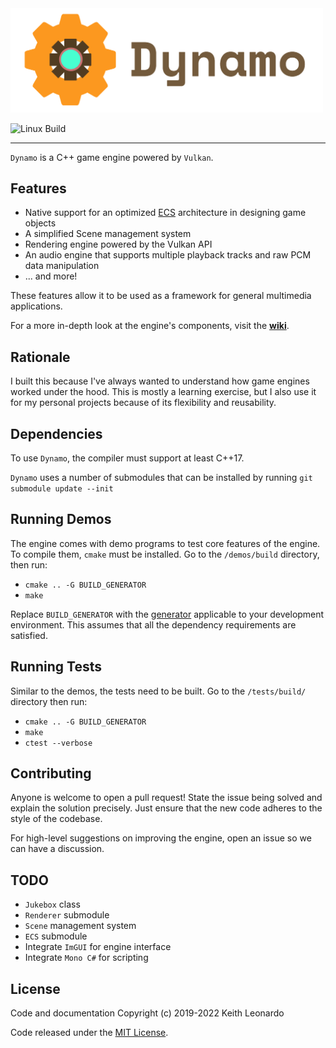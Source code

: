 <img src="./media/logo.png" alt="Dynamo Engine" width="500"/>

![Linux Build](https://github.com/SirBob01/Dynamo-Engine/actions/workflows/linux.yml/badge.svg)

---

`Dynamo` is a C++ game engine powered by `Vulkan`.

## Features

- Native support for an optimized [ECS](https://en.wikipedia.org/wiki/Entity_component_system) architecture in designing game objects
- A simplified Scene management system
- Rendering engine powered by the Vulkan API
- An audio engine that supports multiple playback tracks and raw PCM data manipulation
- ... and more!

These features allow it to be used as a framework for general multimedia applications.

For a more in-depth look at the engine's components, visit the [**wiki**](https://github.com/SirBob01/Dynamo-Engine/wiki).

## Rationale

I built this because I've always wanted to understand how game engines worked under the hood. This is mostly a learning exercise, but I also use it for my personal projects because of its flexibility and reusability.

## Dependencies

To use `Dynamo`, the compiler must support at least C++17.

`Dynamo` uses a number of submodules that can be installed by running `git submodule update --init`

## Running Demos

The engine comes with demo programs to test core features of the engine. To compile them, `cmake` must be installed. Go to the `/demos/build` directory, then run:

- `cmake .. -G BUILD_GENERATOR`
- `make`

Replace `BUILD_GENERATOR` with the [generator](https://cmake.org/cmake/help/v3.2/manual/cmake-generators.7.html) applicable to your development environment. This assumes that all the dependency requirements are satisfied.

## Running Tests

Similar to the demos, the tests need to be built. Go to the `/tests/build/` directory then run:

- `cmake .. -G BUILD_GENERATOR`
- `make`
- `ctest --verbose`

## Contributing

Anyone is welcome to open a pull request! State the issue being solved and explain the solution precisely. Just ensure that the new code adheres to the style of the codebase.

For high-level suggestions on improving the engine, open an issue so we can have a discussion.

## TODO

- `Jukebox` class
- `Renderer` submodule
- `Scene` management system
- `ECS` submodule
- Integrate `ImGUI` for engine interface
- Integrate `Mono C#` for scripting

## License

Code and documentation Copyright (c) 2019-2022 Keith Leonardo

Code released under the [MIT License](https://choosealicense.com/licenses/mit/).
